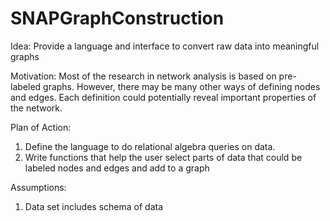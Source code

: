 SNAPGraphConstruction
=====================

Idea: Provide a language and interface to convert raw data into meaningful graphs

Motivation: Most of the research in network analysis is based on pre-labeled graphs.
However, there may be many other ways of defining nodes and edges. Each definition could
potentially reveal important properties of the network.

Plan of Action:
1.  Define the language to do relational algebra queries on data.
2.  Write functions that help the user select parts of data that could be labeled nodes
    and edges and add to a graph

Assumptions:
1.  Data set includes schema of data
